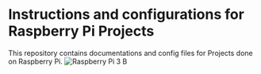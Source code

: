 # Instructions and configurations for Raspberry Pi Projects

This repository contains documentations and config files for Projects done on Raspberry Pi.
![Raspberry Pi 3 B](https://www.raspberrypi.org/app/uploads/2017/05/Raspberry-Pi-3-1-1619x1080.jpg)
